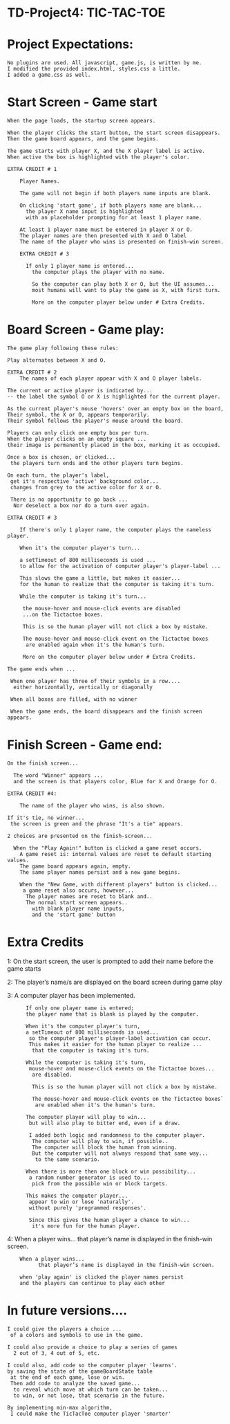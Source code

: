 # TD-Project4: TIC-TAC-TOE

# Project Expectations:  

    No plugins are used. All javascript, game.js, is written by me.
    I modified the provided index.html, styles.css a little.
    I added a game.css as well.

# Start Screen - Game start

    When the page loads, the startup screen appears.

    When the player clicks the start button, the start screen disappears.
    Then the game board appears, and the game begins.

    The game starts with player X, and the X player label is active.
    When active the box is highlighted with the player's color.

    EXTRA CREDIT # 1

        Player Names.

        The game will not begin if both players name inputs are blank.

        On clicking 'start game', if both players name are blank...
          the player X name input is highlighted
          with an placeholder prompting for at least 1 player name.

        At least 1 player name must be entered in player X or O.
        The player names are then presented with X and O label
        The name of the player who wins is presented on finish-win screen.

        EXTRA CREDIT # 3

          If only 1 player name is entered...
            the computer plays the player with no name.

            So the computer can play both X or O, but the UI assumes...
            most humans will want to play the game as X, with first turn.

            More on the computer player below under # Extra Credits.

# Board Screen - Game play:

    The game play following these rules:

    Play alternates between X and O.

    EXTRA CREDIT # 2
        The names of each player appear with X and O player labels.

    The current or active player is indicated by...
    -- the label the symbol O or X is highlighted for the current player.

    As the current player's mouse 'hovers' over an empty box on the board,
    Their symbol, the X or O, appears temporarily.
    Their symbol follows the player's mouse around the board.

    Players can only click one empty box per turn.
    When the player clicks on an empty square ...
    their image is permanently placed in the box, marking it as occupied.

    Once a box is chosen, or clicked...
     the players turn ends and the other players turn begins.

    On each turn, the player's label,
     get it's respective 'active' background color...
     changes from grey to the active color for X or O.

     There is no opportunity to go back ...
      Nor deselect a box nor do a turn over again.

    EXTRA CREDIT # 3

        If there's only 1 player name, the computer plays the nameless player.

        When it's the computer player's turn...

        a setTimeout of 800 milliseconds is used ...
        to allow for the activation of computer player's player-label ...

        This slows the game a little, but makes it easier...
        for the human to realize that the computer is taking it's turn.

        While the computer is taking it's turn...

         the mouse-hover and mouse-click events are disabled
         ...on the Tictactoe boxes.

         This is so the human player will not click a box by mistake.

         The mouse-hover and mouse-click event on the Tictactoe boxes
          are enabled again when it's the human's turn.

         More on the computer player below under # Extra Credits.

    The game ends when ...

     When one player has three of their symbols in a row....
      either horizontally, vertically or diagonally

     When all boxes are filled, with no winner

     When the game ends, the board disappears and the finish screen appears.

# Finish Screen - Game end:

    On the finish screen...

      The word "Winner" appears ...
      and the screen is that players color, Blue for X and Orange for O.

    EXTRA CREDIT #4:  

        The name of the player who wins, is also shown.

    If it's tie, no winner...
     the screen is green and the phrase "It's a tie" appears.

    2 choices are presented on the finish-screen...

      When the "Play Again!" button is clicked a game reset occurs.
        A game reset is: internal values are reset to default starting values.
        The game board appears again, empty.
        The same player names persist and a new game begins.

        When the "New Game, with different players" button is clicked...
         a game reset also occurs, however...
          The player names are reset to blank and..
          The normal start screen appears..
            with blank player name inputs,
            and the 'start game' button

# Extra Credits

  1: On the start screen, the user is prompted to add their name before the game starts

  2: The player’s name/s are displayed on the board screen during game play

  3: A computer player has been implemented.

          If only one player name is entered;
          the player name that is blank is played by the computer.

          When it's the computer player's turn,
          a setTimeout of 800 milliseconds is used...
           so the computer player's player-label activation can occur.
           This makes it easier for the human player to realize ...
            that the computer is taking it's turn.

          While the computer is taking it's turn,
           mouse-hover and mouse-click events on the Tictactoe boxes...
            are disabled.

            This is so the human player will not click a box by mistake.

            The mouse-hover and mouse-click events on the Tictactoe boxes`
             are enabled when it's the human's turn.

          The computer player will play to win...
           but will also play to bitter end, even if a draw.

           I added both logic and randomness to the computer player.
            The computer will play to win, if possible..
            The computer will block the human from winning.
            But the computer will not always respond that same way...
             to the same scenario.

          When there is more then one block or win possibility...
           a random number generator is used to...
            pick from the possible win or block targets.

          This makes the computer player...
           appear to win or lose 'naturally'.
           without purely 'programmed responses'.

           Since this gives the human player a chance to win...
            it's more fun for the human player.  

  4:  When a player wins...
        that player’s name is displayed in the finish-win screen.

        When a player wins...
              that player’s name is displayed in the finish-win screen.

        when 'play again' is clicked the player names persist
        and the players can continue to play each other

# In future versions....

    I could give the players a choice ...
     of a colors and symbols to use in the game.

    I could also provide a choice to play a series of games
      2 out of 3, 4 out of 5, etc.

    I could also, add code so the computer player 'learns'.
    by saving the state of the gameBoardState table
     at the end of each game, lose or win.
     Then add code to analyze the saved game...
      to reveal which move at which turn can be taken...
      to win, or not lose, that scenario in the future.

    By implementing min-max algorithm,
     I could make the TicTacToe computer player 'smarter'
